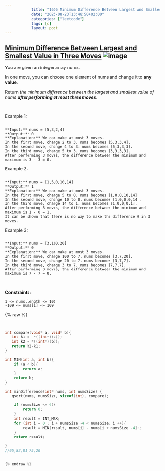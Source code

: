 ```yaml
---
            title: "1616 Minimum Difference Between Largest And Smallest Value In Three Moves"
            date: "2025-08-23T13:48:50+02:00"
            categories: ["leetcode"]
            tags: [c]
            layout: post
---
```

            
## [Minimum Difference Between Largest and Smallest Value in Three Moves](https://leetcode.com/problems/minimum-difference-between-largest-and-smallest-value-in-three-moves) ![image](https://img.shields.io/badge/Difficulty-Medium-orange)

You are given an integer array nums.

In one move, you can choose one element of nums and change it to **any value**.

Return *the minimum difference between the largest and smallest value of nums **after performing at most three moves***.

 

Example 1:

```

**Input:** nums = [5,3,2,4]
**Output:** 0
**Explanation:** We can make at most 3 moves.
In the first move, change 2 to 3. nums becomes [5,3,3,4].
In the second move, change 4 to 3. nums becomes [5,3,3,3].
In the third move, change 5 to 3. nums becomes [3,3,3,3].
After performing 3 moves, the difference between the minimum and maximum is 3 - 3 = 0.

```

Example 2:

```

**Input:** nums = [1,5,0,10,14]
**Output:** 1
**Explanation:** We can make at most 3 moves.
In the first move, change 5 to 0. nums becomes [1,0,0,10,14].
In the second move, change 10 to 0. nums becomes [1,0,0,0,14].
In the third move, change 14 to 1. nums becomes [1,0,0,0,1].
After performing 3 moves, the difference between the minimum and maximum is 1 - 0 = 1.
It can be shown that there is no way to make the difference 0 in 3 moves.
```

Example 3:

```

**Input:** nums = [3,100,20]
**Output:** 0
**Explanation:** We can make at most 3 moves.
In the first move, change 100 to 7. nums becomes [3,7,20].
In the second move, change 20 to 7. nums becomes [3,7,7].
In the third move, change 3 to 7. nums becomes [7,7,7].
After performing 3 moves, the difference between the minimum and maximum is 7 - 7 = 0.

```

 

**Constraints:**

	1 <= nums.length <= 105
	-109 <= nums[i] <= 109

{% raw %}


```c


int compare(void* a, void* b){
   int k1 =  *((int*)(a));
   int k2 = *((int*)(b));
   return k2-k1;
}

int MIN(int a, int b){
    if (a < b){
        return a;
    }
    return b;
}

int minDifference(int* nums, int numsSize) {
   qsort(nums, numsSize, sizeof(int), compare);

    if (numsSize <= 4){
        return 0;
    }
    int result = INT_MAX;
    for (int i = 0 ; i + numsSize -4 < numsSize; i ++){
        result = MIN(result, nums[i] - nums[i + numsSize -4]);
    }
    return result;
    
}
//95,82,81,75,20


{% endraw %}
```
